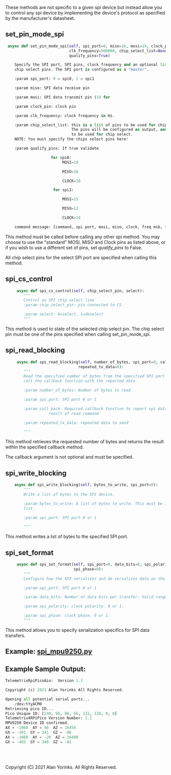 These methods are not specific to a given spi device but instead allow you to control
any spi device by implementing the device's protocol as specified by the 
manufacturer's datasheet.

## set_pin_mode_spi
```python
 async def set_pin_mode_spi(self, spi_port=0, miso=16, mosi=19, clock_pin=18, 
                            clk_frequency=500000, chip_select_list=None, 
                            qualify_pins=True)

    Specify the SPI port, SPI pins, clock frequency and an optional list of 
    chip select pins. The SPI port is configured as a "master".

    :param spi_port: 0 = spi0, 1 = spi1

    :param miso: SPI data receive pin

    :param mosi: SPI data transmit pin (19 for

    :param clock_pin: clock pin

    :param clk_frequency: clock frequency in Hz.

    :param chip_select_list: this is a list of pins to be used for chip select. 
                             The pins will be configured as output, and set to high ready 
                             to be used for chip select. 
    NOTE: You must specify the chips select pins here!

    :param qualify_pins: If true validate

                    for spi0:
                         MOSI=19

                         MISO=16

                         CLOCK=18

                     for spi1:

                         MOSI=15

                         MISO=12

                         CLOCK=14

    command message: [command, spi port, mosi, miso, clock, freq msb, freq 3, freq 2, freq 1, number of cs pins, cs pins…]
```

This method must be called before calling any other spi method. You may choose
to use the "standard" MOSI, MISO and Clock pins as listed above, or if you wish to use
a different set of pins, set *qualify_pins* to False. 

All chip select pins for the select SPI port are specified when calling this method.

## spi_cs_control
```python
     async def spi_cs_control(self, chip_select_pin, select):
        """
        Control an SPI chip select line
        :param chip_select_pin: pin connected to CS

        :param select: 0=select, 1=deselect
        """
```
This method is used to state of the selected chip select pin. The chip select pin must be
one of the pins specified when calling set_pin_mode_spi.


## spi_read_blocking

```python
     async def spi_read_blocking(self, number_of_bytes, spi_port=0, call_back=None,
                                repeated_tx_data=0):
        """
        Read the specified number of bytes from the specified SPI port and
        call the callback function with the reported data.

        :param number_of_bytes: Number of bytes to read

        :param spi_port: SPI port 0 or 1

        :param call_back: Required callback function to report spi data as a
                   result of read command

        :param repeated_tx_data: repeated data to send

        """
```
This method retrieves the requested number of bytes and returns 
the result within the specified callback method. 

The callback argument is not optional and must be specified.

## spi_write_blocking

```python
    async def spi_write_blocking(self, bytes_to_write, spi_port=0):
        """
        Write a list of bytes to the SPI device.

        :param bytes_to_write: A list of bytes to write. This must be in the form of a
        list.

        :param spi_port: SPI port 0 or 1

        """

```
This method writes a list of bytes to the specified SPI port.

## spi_set_format

```python
     async def spi_set_format(self, spi_port=0, data_bits=8, spi_polarity=0, 
                              spi_phase=0):
        """
        Configure how the SPI serializes and de-serializes data on the wire.

        :param spi_port: SPI port 0 or 1

        :param data_bits: Number of data bits per transfer. Valid range = 4-16

        :param spi_polarity: clock polarity. 0 or 1.

        :param spi_phase: clock phase. 0 or 1.
        """
```
This method allows you to specify serialization specifics for SPI data transfers.


## Example: [spi_mpu9250.py](https://github.com/MrYsLab/tmx-pico-aio/blob/master/examples/spi_mpu9250.py)

## Example Sample Output:
```python
TelemetrixRpiPicoAio:  Version 1.1

Copyright (c) 2021 Alan Yorinks All Rights Reserved.

Opening all potential serial ports...
	/dev/ttyACM0
Retrieving pico ID...
Pico Unique ID: [230, 96, 88, 56, 131, 120, 0, 0]
Telemetrix4RPiPico Version Number: 1.1
MPU9250 Device ID confirmed.
AX = -1060  AY = 48  AZ = 16456  
GX = -391  GY = 341  GZ = -86  
AX = -1068  AY = -20  AZ = 16480  
GX = -403  GY = 340  GZ = -81  
```

<br>
<br>

Copyright (C) 2021 Alan Yorinks. All Rights Reserved.

